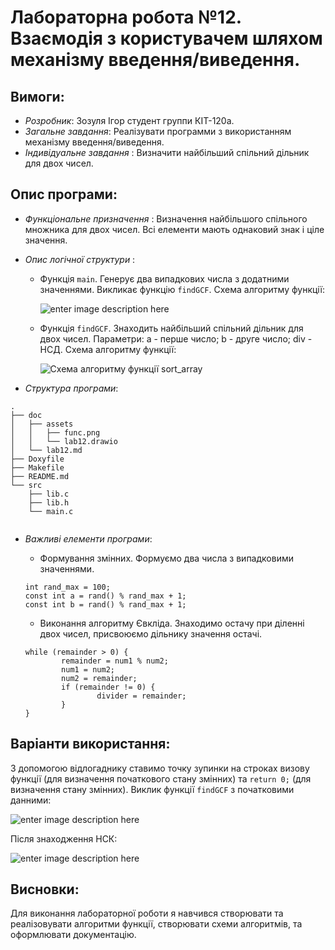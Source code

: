 ﻿# Лабораторна робота №12.  Взаємодія з користувачем шляхом механізму введення/виведення.
## Вимоги:
* *Розробник*: Зозуля Ігор студент группи КІТ-120а.
* *Загальне завдання*: Реалізувати программи з використанням механізму введення/виведення.
* *Індивідуальне завдання* : Визначити найбільший спільний дільник для двох чисел.
## Опис програми:
* *Функціональне призначення* : Визначення найбільшого спільного множника для двох чисел. Всі елементи мають однаковий знак і ціле значення.

* *Опис логічної структури* :
   * Функція `main`. Генерує два випадкових числа з додатними значеннями. Викликає функцію `findGCF`. Схема алгоритму функції:

     ![enter image description here](assets/findGCF_main.png)

   * Функція `findGCF`. Знаходить найбільший спільний дільник для двох чисел. Параметри: a - перше число; b - друге число; div - НСД. Схема алгоритму функції:

     ![Схема алгоритму функції  sort_array](assets/findGCF_func.png)

* *Структура програми*:
```
.
├── doc
│   ├── assets
│   │   ├── func.png
│   │   └── lab12.drawio
│   └── lab12.md
├── Doxyfile
├── Makefile
├── README.md
└── src
    ├── lib.c
    ├── lib.h
    └── main.c


```
* *Важливі елементи програми*:
   * Формування змінних. Формуємо два числа з випадковими значеннями.

   ```
   int rand_max = 100;
   const int a = rand() % rand_max + 1;
   const int b = rand() % rand_max + 1;
   ```
   *  Виконання алгоритму Євкліда. Знаходимо остачу при діленні двох чисел, присвоюємо дільнику значення остачі.
   ```
   while (remainder > 0) {
           remainder = num1 % num2;
           num1 = num2;
           num2 = remainder;
           if (remainder != 0) {
                   divider = remainder;
           }
   }
   ```
## Варіанти використання:
З допомогою відлогаднику ставимо точку зупинки на строках визову функції (для визначення початкового стану змінних)  та `return 0;` (для визначення стану змінних).
Виклик функції `findGCF` з початковими данними:

![enter image description here](assets/input.png)

Після знаходження НСК:

![enter image description here](assets/output.png)

## Висновки:
Для виконання лабораторної роботи я навчився створювати та реалізовувати алгоритми функції, створювати схеми алгоритмів, та оформлювати документацію.
